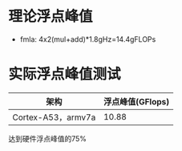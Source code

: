 # 理论浮点峰值

- fmla: 4x2(mul+add)*1.8gHz=14.4gFLOPs

# 实际浮点峰值测试

|架构|浮点峰值(GFlops)|
|--|--|
|Cortex-A53，armv7a|10.88|

达到硬件浮点峰值的75%

